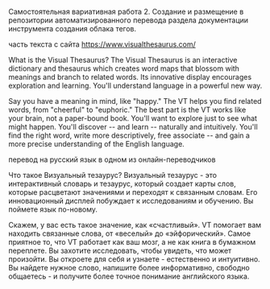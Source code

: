 Самостоятельная вариативная работа
2. Создание и размещение в репозитории автоматизированного перевода раздела документации инструмента создания облака тегов.

часть текста с сайта https://www.visualthesaurus.com/

What is the Visual Thesaurus?
The Visual Thesaurus is an interactive dictionary and thesaurus which creates word maps that blossom with meanings and branch to related words. 
Its innovative display encourages exploration and learning. You'll understand language in a powerful new way.

Say you have a meaning in mind, like "happy." The VT helps you find related words, from "cheerful" to "euphoric."
The best part is the VT works like your brain, not a paper-bound book. You'll want to explore just to see what might happen.
You'll discover -- and learn -- naturally and intuitively. You'll find the right word, write more descriptively,
free associate -- and gain a more precise understanding of the English language.

перевод на русский язык в одном из онлайн-переводчиков

Что такое Визуальный тезаурус?
Визуальный тезаурус - это интерактивный словарь и тезаурус, который создает карты слов, которые расцветают значениями и переходят к связанным словам. 
Его инновационный дисплей побуждает к исследованиям и обучению. Вы поймете язык по-новому.

Скажем, у вас есть такое значение, как «счастливый». VT помогает вам находить связанные слова, от «веселый» до «эйфорический». 
Самое приятное то, что VT работает как ваш мозг, а не как книга в бумажном переплете. Вы захотите исследовать, чтобы увидеть, что может произойти. 
Вы откроете для себя и узнаете - естественно и интуитивно. Вы найдете нужное слово, напишите более информативно, 
свободно общаетесь - и получите более точное понимание английского языка.
